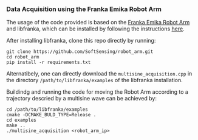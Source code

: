 ### Data Acquisition using the Franka Emika Robot Arm

The usage of the code provided is based on the [Franka Emika Robot Arm](https://robodk.com/robot/Franka/Emika-Panda) and libfranka, which can be installed by following the instructions [here](https://frankaemika.github.io/docs/libfranka.html).

After installing libfranka, clone this repo directly by running:
```
git clone https://github.com/SoftSensing/robot_arm.git
cd robot_arm
pip install -r requirements.txt
```

Alternatibely, one can directly download the `multisine_acquisition.cpp` in the directory `/path/to/libfranka/examples` of the libfranka installation.

Buildindg and running the code for moving the Robot Arm according to a trajectory descried by a multisine wave can be achieved by:
```
cd /path/to/libfranka/examples
cmake -DCMAKE_BULD_TYPE=Release .
cd examples
make ..
./multisine_acquisition <robot_arm_ip>
```
